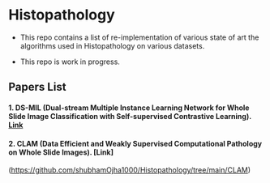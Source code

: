 # Histopathology
- This repo contains a list of re-implementation of various state of art the algorithms used in Histopathology on various datasets.

- This repo is work in progress. 

## Papers List 
#### 1. DS-MIL (Dual-stream Multiple Instance Learning Network for Whole Slide Image Classification with Self-supervised Contrastive Learning). [**Link**](https://github.com/shubhamOjha1000/Histopathology/tree/main/DS-MIL)

#### 2. CLAM (Data Efficient and Weakly Supervised Computational Pathology on Whole Slide Images). [**Link**]
(https://github.com/shubhamOjha1000/Histopathology/tree/main/CLAM)


